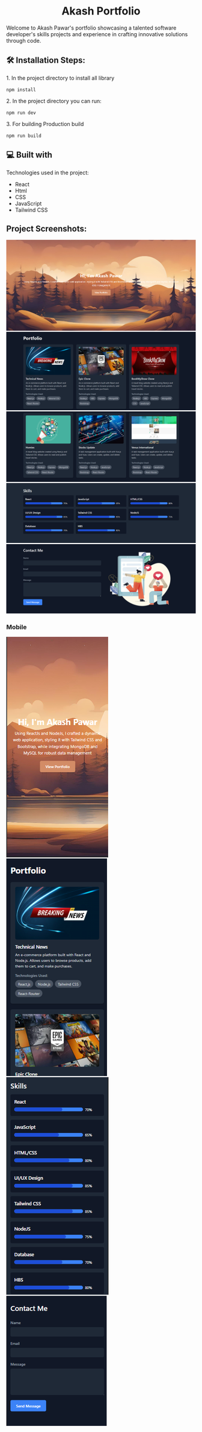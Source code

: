 <h1 align="center" id="title">Akash Portfolio</h1>

<p id="description">Welcome to Akash Pawar's portfolio showcasing a talented software developer's skills projects and experience in crafting innovative solutions through code.</p>


<h2>🛠️ Installation Steps:</h2>

<p>1. In the project directory to install all library</p>

```
npm install
```

<p>2. In the project directory you can run:</p>

```
npm run dev
```

<p>3. For building Production build</p>

```
npm run build
```

  
  
<h2>💻 Built with</h2>

Technologies used in the project:

*   React
*   Html
*   CSS
*   JavaScript
*   Tailwind CSS

<h2>Project Screenshots:</h2>

<img src="https://github.com/akashpawar43/Portfolio/blob/master/public/assets/website1.png" alt="project-screenshot" >

<img src="https://github.com/akashpawar43/Portfolio/blob/master/public/assets/website2.png" alt="project-screenshot" >

<img src="https://github.com/akashpawar43/Portfolio/blob/master/public/assets/website3.png" alt="project-screenshot" >

<img src="https://github.com/akashpawar43/Portfolio/blob/master/public/assets/website4.png" alt="project-screenshot" >

<img src="https://github.com/akashpawar43/Portfolio/blob/master/public/assets/website5.png" alt="project-screenshot" >

<h3>Mobile</h3>

<img src="https://github.com/akashpawar43/Portfolio/blob/master/public/assets/mobile1.png" alt="project-screenshot" >

<img src="https://github.com/akashpawar43/Portfolio/blob/master/public/assets/mobile2.png" alt="project-screenshot" >

<img src="https://github.com/akashpawar43/Portfolio/blob/master/public/assets/mobile3.png" alt="project-screenshot" >

<img src="https://github.com/akashpawar43/Portfolio/blob/master/public/assets/mobile4.png" alt="project-screenshot" >
